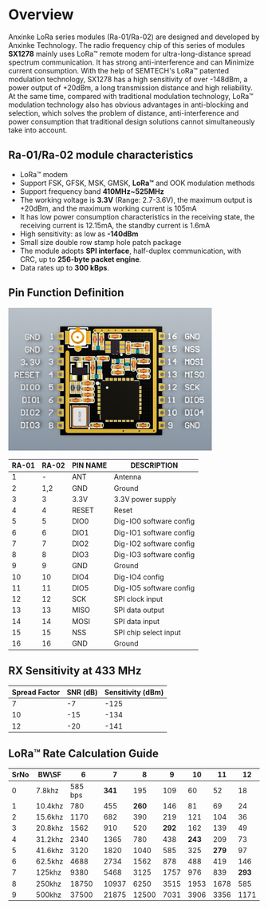 # Overview

Anxinke LoRa series modules (Ra-01/Ra-02) are designed and developed by Anxinke Technology. The radio frequency chip of this series of modules **SX1278** mainly uses LoRa™ remote modem for ultra-long-distance spread spectrum communication. It has strong anti-interference and can Minimize current consumption. With the help of SEMTECH's LoRa™ patented modulation technology, SX1278 has a high sensitivity of over -148dBm, a power output of +20dBm, a long transmission distance and high reliability. At the same time, compared with traditional modulation technology, LoRa™ modulation technology also has obvious advantages in anti-blocking and selection, which solves the problem of distance, anti-interference and power consumption that traditional design solutions cannot simultaneously take into account.

## Ra-01/Ra-02 module characteristics

- LoRa™ modem
- Support FSK, GFSK, MSK, GMSK, **LoRa™** and OOK modulation methods
- Support frequency band **410MHz~525MHz**
- The working voltage is **3.3V** (Range: 2.7-3.6V), the maximum output is +20dBm, and the maximum working current is 105mA
- It has low power consumption characteristics in the receiving state, the receiving current is 12.15mA, the standby current is 1.6mA
- High sensitivity: as low as **-140dBm**
- Small size double row stamp hole patch package
- The module adopts **SPI interface**, half-duplex communication, with CRC, up to **256-byte packet engine**.
- Data rates up to **300 kBps**.

## Pin Function Definition

![RA 02 Pin Diagram](images/RA-02-pin.png)

| **RA-01** | **RA-02** | **PIN NAME** | **DESCRIPTION** |
|--------|--------|--------|--------|
| 1 | - | ANT | Antenna    |
| 2 | 1,2 | GND | Ground    |
| 3 | 3 | 3.3V | 3.3V power supply  |
| 4 | 4 | RESET | Reset    |
| 5 | 5 | DIO0 | Dig-IO0 software config |
| 6 | 6 | DIO1 | Dig-IO1 software config |
| 7 | 7 | DIO2 | Dig-IO2 software config |
| 8 | 8 | DIO3 | Dig-IO3 software config |
| 9 | 9 | GND | Ground    |
| 10 | 10 | DIO4 | Dig-IO4 config |
| 11 | 11 | DIO5 | Dig-IO5 software config |
| 12 | 12 | SCK | SPI clock input  |
| 13 | 13 | MISO | SPI data output  |
| 14 | 14 | MOSI | SPI data input  |
| 15 | 15 | NSS | SPI chip select input |
| 16 | 16 | GND | Ground    |


## RX Sensitivity at 433 MHz

| Spread Factor | SNR (dB) | Sensitivity (dBm) |
|--------|--------|--------|
| 7 | -7 | -125 |
| 10 | -15 | -134 |
| 12 | -20 | -141 |

## LoRa™ Rate Calculation Guide

| SrNo | BW\SF | 6 | 7 | 8 | 9 |10 | 11 | 12 |
|----|----|----|----|----|----|----|----|----|
| 0 | 7.8khz | 585 bps | **341** | 195 | 109 | 60 | 52 | 18 |
| 1 | 10.4khz | 780 | 455 | **260** | 146 | 81 | 69 | 24 |
| 2 | 15.6khz | 1170 | 682 | 390 | 219 | 121 | 104 | 36 |
| 3 | 20.8khz | 1562 | 910 | 520 | **292** | 162 | 139 | 49 |
| 4 | 31.2khz | 2340 | 1365 | 780 | 438 | **243** | 209 | 73 |
| 5 | 41.6khz | 3120 | 1820 | 1040 | 585 | 325 | **279** | 97 |
| 6 | 62.5khz | 4688 | 2734 | 1562 | 878 | 488 | 419 | 146 |
| 7 | 125khz | 9380 | 5468 | 3125 | 1757 | 976 | 839 | **293** |
| 8 | 250khz | 18750 | 10937 | 6250 | 3515 | 1953 | 1678 | 585 |
| 9 | 500khz | 37500 | 21875 | 12500 | 7031 | 3906 | 3356 | 1171 |
